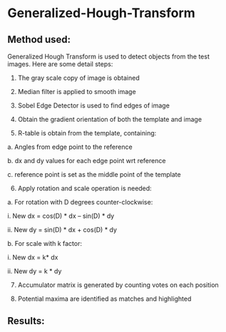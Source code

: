 # Generalized-Hough-Transform

## Method used:

Generalized Hough Transform is used to detect objects from the test images. Here are some detail steps:

1. The gray scale copy of image is obtained

2. Median filter is applied to smooth image

3. Sobel Edge Detector is used to find edges of image

4. Obtain the gradient orientation of both the template and image

5. R-table is obtain from the template, containing:

a. Angles from edge point to the reference

b. dx and dy values for each edge point wrt reference

c. reference point is set as the middle point of the template

6. Apply rotation and scale operation is needed:

a. For rotation with D degrees counter-clockwise:

i. New dx = cos(D) * dx – sin(D) * dy

ii. New dy = sin(D) * dx + cos(D) * dy

b. For scale with k factor:

i. New dx = k* dx

ii. New dy = k * dy


7. Accumulator matrix is generated by counting votes on each position

8. Potential maxima are identified as matches and highlighted



## Results:

